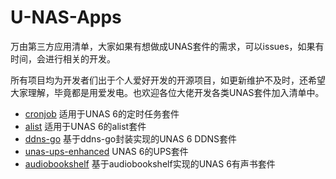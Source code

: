 # U-NAS-Apps
万由第三方应用清单，大家如果有想做成UNAS套件的需求，可以issues，如果有时间，会进行相关的开发。

所有项目均为开发者们出于个人爱好开发的开源项目，如更新维护不及时，还希望大家理解，毕竟都是用爱发电。也欢迎各位大佬开发各类UNAS套件加入清单中。

- [cronjob](https://github.com/UNAS-Third-Party-Applications/cronjob) 适用于UNAS 6的定时任务套件
- [alist](https://github.com/UNAS-Third-Party-Applications/alist) 适用于UNAS 6的alist套件
- [ddns-go](https://github.com/UNAS-Third-Party-Applications/ddns-go) 基于ddns-go封装实现的UNAS 6 DDNS套件
- [unas-ups-enhanced](https://github.com/qoddi/unas-ups-enhanced/tree/main) UNAS 6的UPS套件
- [audiobookshelf](https://github.com/UNAS-Third-Party-Applications/audiobookshelf) 基于audiobookshelf实现的UNAS 6有声书套件
